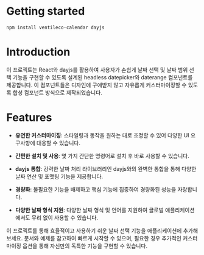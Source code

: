 # Getting started

```bash
npm install ventileco-calendar dayjs
```

# Introduction

이 프로젝트는 React와 dayjs를 활용하여 사용자가 손쉽게 날짜 선택 및 날짜 범위 선택 기능을 구현할 수 있도록 설계된 headless datepicker와 daterange 컴포넌트를 제공합니다. 이 컴포넌트들은 디자인에 구애받지 않고 자유롭게 커스터마이징할 수 있도록 합성 컴포넌트 방식으로 제작되었습니다.

# Features

- **유연한 커스터마이징**: 스타일링과 동작을 원하는 대로 조정할 수 있어 다양한 UI 요구사항에 대응할 수 있습니다.

- **간편한 설치 및 사용**: 몇 가지 간단한 명령어로 설치 후 바로 사용할 수 있습니다.

- **dayjs 통합**: 강력한 날짜 처리 라이브러리인 dayjs와의 완벽한 통합을 통해 다양한 날짜 연산 및 포맷팅 기능을 제공합니다.

- **경량화**: 불필요한 기능을 배제하고 핵심 기능에 집중하여 경량화된 성능을 자랑합니다.

- **다양한 날짜 형식 지원**: 다양한 날짜 형식 및 언어를 지원하여 글로벌 애플리케이션에서도 무리 없이 사용할 수 있습니다.

이 프로젝트를 통해 효율적이고 사용하기 쉬운 날짜 선택 기능을 애플리케이션에 추가해보세요. 문서와 예제를 참고하여 빠르게 시작할 수 있으며, 필요한 경우 추가적인 커스터마이징 옵션을 통해 자신만의 독특한 기능을 구현할 수 있습니다.
